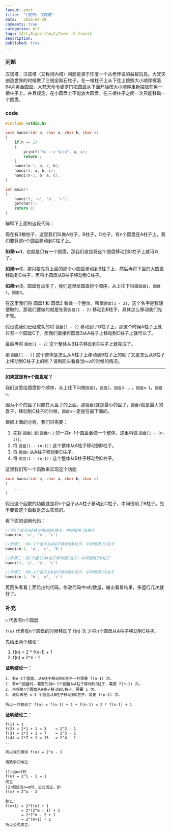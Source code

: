 ```yaml
---
layout: post
title:  "[递归] 汉诺塔"
date:   2016-04-29
comments: true
categories: Art
tags: [Art,Algorithm,C,Tower of hanoi]
description:
published: true
---
```


### 问题

汉诺塔：汉诺塔（又称河内塔）问题是源于印度一个古老传说的益智玩具。大梵天创造世界的时候做了三根金刚石柱子，在一根柱子上从下往上按照大小顺序摞着64片黄金圆盘。大梵天命令婆罗门把圆盘从下面开始按大小顺序重新摆放在另一根柱子上。并且规定，在小圆盘上不能放大圆盘，在三根柱子之间一次只能移动一个圆盘。

### code

```c++
#include <stdio.h>

void hanoi(int n, char a, char b, char c)
{
    if(n == 1)
    {
        printf("%c --> %c\n", a, c);
        return ;
    }
    hanoi(n-1, a, c, b);
    hanoi(1, a, b, c);
    hanoi(n-1, b, a, c);
}

int main()
{
    hanoi(3, 'a', 'b', 'c');
    getchar();
    return 0;
}
```

解释下上面的这段代码：

现在有3根柱子，这里我们叫做A柱子，B柱子，C柱子。有n个圆盘在A柱子上，我们要将这n个圆盘移动到C柱子上。

**如果n=1**，也就是只有一个圆盘，那我们直接将这个圆盘移动到C柱子上就可以了。

**如果n=2**，那只要先将上面的那个小圆盘移动到B柱子上，然后再将下面的大圆盘移动到C柱子，再将小圆盘从B柱子移动到C柱子。

**如果n=3**，圆盘有点多了，我们这里给圆盘排个顺序，从上往下叫做`圆盘1`，`圆盘2`，`圆盘3`。

在这里我们将 圆盘1 和 圆盘2 看做一个整体，叫做`圆盘[1 - 2]`，这个名字是我随便取的。那我们要做的就是先将`圆盘[1 - 2]` 移动到B柱子，具体怎么移动我们先不管。

假设说我们已经成功的将 `圆盘[1 - 2]` 移动到了B柱子上，那这个时候A柱子上就只有一个圆盘C了，那我们直接将圆盘3从A柱子上移动到C柱子上就可以了。

最后再将 `圆盘[1 - 2]` 这个整体从B柱子移动到C柱子上就完成了。

那 `圆盘[1 - 2]` 这个整体是怎么从A柱子上移动到B柱子上的呢？又是怎么从B柱子上移动到C柱子上的呢？请再回头看看当`n=2`的时候的情况。

<hr />

**如果就是有n个圆盘呢？**

我们这里给圆盘排个顺序，从上往下叫做`圆盘1`，`圆盘2`，`圆盘3` .... ，`圆盘n-1`，`圆盘n`。

因为小个的盘子只能在大盘子的上面，那`圆盘1`就是最小的盘子，`圆盘n`就是最大的盘子，移动到C柱子的时候，`圆盘n`一定是在最下面的。

根据上面的分析，我们只需要：

1. 先将 `圆盘1` 到 `圆盘n-1` 的一共n-1个圆盘看做一个整体，这里叫做 `圆盘[1 - (n-1)]`。
2. 将 `圆盘[1 - (n-1)]` 这个整体从A柱子移动到B柱子。
3. 将 `圆盘n` 从A柱子移动到C柱子。
4. 将 `圆盘[1 - (n-1)]` 这个整体从B柱子移动到C柱子。

这里我们写一个函数来实现这个功能

```c++
void hanoi(int n, char a, char b, char c)
{
    ...
}
```

假设这个函数的功能就是将n个盘子从A柱子移动到C柱子，中间借用了B柱子。先不要管这个函数是怎么实现的。

看下面的调用代码：

```c++
//将n个盘子从A柱子移动到C柱子，中间借用了B柱子
hanoi(n, 'a', 'b', 'c')

//步骤二：将n-1个盘子从A柱子移动到B柱子，中间借用了C柱子
hanoi(n-1, 'a', 'c', 'b')

//步骤三：将1个盘子从A柱子移动到C柱子，中间借用了B柱子
hanoi(1, 'a', 'b', 'c')

//步骤三：将n-1个盘子从B柱子移动到C柱子，中间借用了A柱子
hanoi(n-1, 'b', 'a', 'c')
```

再回头看看上面给出的代码，修改代码中n的数量，输出看看结果，多运行几次就好了。

### 补充

`n` 代表有n个圆盘

`f(n)` 代表有n个圆盘的时候移动了 f(n) 次 才把n个圆盘从A柱子移动到C柱子。

先给出两个结论：

1. f(n) = 2 * f(n-1) + 1
2. f(n) = 2^n - 1

**证明结论一：**

```
1. 有n-1个圆盘，从A柱子移动到C柱子一共需要 f(n-1) 次。
2. 有n个圆盘时，需要先将n-1个圆盘从A柱子移动到B柱子，需要 f(n-1) 次。
2. 再将第n个圆盘从A柱子移动到C柱子，需要 1 次。
3. 最后再把 n-1 个圆盘从B柱子移动到C柱子，需要 f(n-1) 次。

所以一共移动了 f(n) = f(n-1) + 1 + f(n-1) = 2 * f(n-1) + 1
```

**证明结论二：**

```
f(1) = 1
f(2) = 2*1 + 1 = 3    = 2^2 - 1
f(3) = 2*3 + 1 = 7    = 2^3 - 1
f(4) = 2*7 + 1 = 15   = 2^4 - 1
...

所以我们猜测 f(n) = 2^n - 1

用数学归纳法：

(1)当n=1时
f(n) = 2^1 - 1 = 1
成立
(2)假设当n=m时，公式成立，即
f(m) = 2^m - 1

那么：
f(m+1) = 2*f(m) + 1
       = 2*(2^m - 1) + 1
       = 2*2^m - 2 + 1
       = 2^(m+1) - 1
所以公式成立。


```
